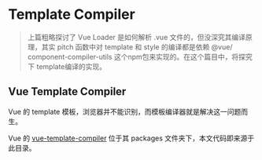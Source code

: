 # Template Compiler

> 上篇粗略探讨了 Vue Loader 是如何解析 .vue 文件的，但没深究其编译原理，其实 pitch 函数中对 template 和 style 的编译都是依赖 @vue/ component-compiler-utils 这个npm包来实现的。在这个篇目中，将探究下 template编译的实现。

## Vue Template Compiler

Vue 的 template 模板，浏览器并不能识别，而模板编译器就是解决这一问题而生。

Vue 的 [vue-template-compiler](https://github.com/vuejs/vue/tree/dev/packages/vue-template-compiler) 位于其 packages 文件夹下，本文代码即来源于此目录。



